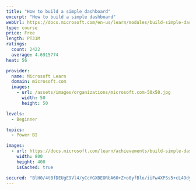 ```yaml
---
title: "How to build a simple dashboard"
excerpt: "How to build a simple dashboard"
webUrl: https://docs.microsoft.com/en-us/learn/modules/build-simple-dashboard/
type: course
price: Free
length: PT31M
ratings:
  count: 2422
  average: 4.6915774
heat: 56

provider:
  name: Microsoft Learn
  domain: microsoft.com
  images:
    - url: /assets/images/organizations/microsoft.com-50x50.jpg
      width: 50
      height: 50

levels:
  - Beginner

topics:
  - Power BI

images:
  - url: https://docs.microsoft.com/learn/achievements/build-simple-dashboard-social.png
    width: 800
    height: 400
    isCached: true

secured: "BlH0/4tBfDEUgE9Vl4/yCcYGXBEORbA60+Z+o0yfBlo/iiFw4XPSs5+cL49dy3EIvylF7qhOdle9zpv09WM3Qb7TZUsC8tXmEz0iiG9ZMROjvjVuJIqigLPAYjaGwmB+vKI6ZbAwx8oGa8OAB5ZfOS35rUJ+TsWO993VZovPq5bp2Nb3CEmlAgY6oBTjtQ1ou06w7Y//oeUfvP18n2kSSmRsp4ugdJwMdqJ5UPtqEN2X5P+j/8G3OzVz8SLEzMxr+DPvxcq8Aa/29aMAnd7D57iMs7BgFyTZHkuKNWvOCBGdBjzKyJsvi88jCNqDlTZ3JdizJK0SRKIGEBl8yVOKce6ZV8iLAxA4PP80L6hYCZRHoBqUckkIGDlbl34O7CCihMxmcEfA2e9QVZA9OXC9vQZF7C5rZ749AmiCV/8m51w=;LJprvmIzYzkY5DTz6u0L+g=="
---
```


